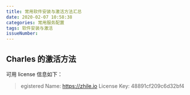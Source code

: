 ```yaml
---
title: 常用软件安装与激活方法汇总
date: 2020-02-07 10:58:38
categories: 常用服务配置
tags: 软件安装与激活
issueNumber:
---
```


## Charles 的激活方法

可用 license 信息如下：

> egistered Name: https://zhile.io
> License Key: 48891cf209c6d32bf4
